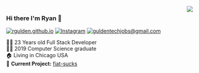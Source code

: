 <img align='right' src="https://github-readme-stats.vercel.app/api?username=rgulden&show_icons=true">

### Hi there I'm Ryan :lemon:

[![rgulden.github.io](https://img.shields.io/static/v1?label=guldentech&message=%20&color=yellow&logo=&style=flat-square&logoColor=white)](https://rgulden.github.io)
[![Instagram](https://img.shields.io/static/v1?label=Instagram&message=%20&color=orange&logo=Instagram&style=flat-square&logoColor=white)](https://www.instagram.com/guldentech/)
[![guldentechjobs@gmail.com](https://img.shields.io/static/v1?label=guldentechjobs@gmail.com&message=%20&color=red&logo=gmail&style=flat-square&logoColor=white)](mailto:guldentechjobs@gmail.com)
  
  
👨‍💻 23 Years old Full Stack Developer  
👨‍🎓 2019 Computer Science graduate  
🏠 Living in Chicago USA  
🚧 **Current Project:** [fiat-sucks](https://github.com/rgulden/fiat-sucks)  
